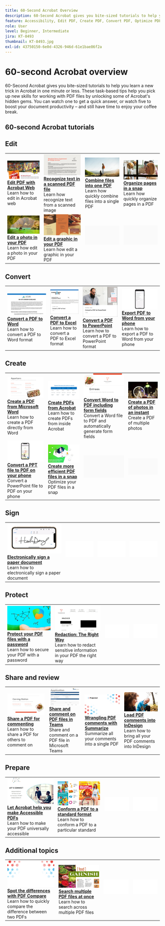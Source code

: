 ```yaml
---
title: 60-Second Acrobat Overview
description: 60-Second Acrobat gives you bite-sized tutorials to help you learn a new trick in Acrobat in one minute or less
feature: Accessibility, Edit PDF, Create PDF, Convert PDF, Optimize PDF, Sign, Security, Share, Collaboration
role: User
level: Beginner, Intermediate
jira: KT-8493
thumbnail: KT-8493.jpg
exl-id: 43750150-6e0d-4326-946d-61e1bae86f2a
---
```

# 60-second Acrobat overview

60-Second Acrobat gives you bite-sized tutorials to help you learn a new trick in Acrobat in one minute or less. These task-based tips help you pick up new skills for working with PDF files by unlocking some of Acrobat's hidden gems. You can watch one to get a quick answer, or watch five to boost your document productivity – and still have time to enjoy your coffee break.

## 60-second Acrobat tutorials

## Edit

<table style="table-layout:fixed">
<tr>
   <td>
    <a href="edit.md">
      <img alt="Edit PDF with Acrobat Web" src="../assets/60-edit-web.png" />
    </a>
    <div>
    <a href="edit.md"><strong>Edit PDF with Acrobat Web</strong></a>
    </div>
    Learn how to edit in Acrobat web
    <br>
  </td>
  <td>
    <a href="textrecognition.md">
      <img alt="Recognize text in a scanned PDF file" src="../assets/60-ocr.png" />
    </a>
    <div>
    <a href="textrecognition.md"><strong>Recognize text in a scanned PDF file</strong></a>
    </div>
    Learn how recognize text from a scanned image
    <br>
  </td>
  <td>
    <a href="combine-to-one-pdf.md">
      <img alt="Combine files into one PDF" src="../assets/60-combine.png" />
    </a>
    <div>
    <a href="combine-to-one-pdf.md"><strong>Combine files into one PDF</strong></a>
    </div>
    Learn how quickly combine files into a single PDF
    <br>
  </td>
   <td>
    <a href="organize.md">
      <img alt="Organize pages in a snap" src="../assets/60-organize.png" />
    </a>
    <div>
    <a href="organize.md"><strong>Organize pages in a snap</strong></a>
    </div>
    Learn how quickly organize pages in a PDF
    <br>
  </td>
</tr>
<tr>
  <td>
    <a href="editphoto.md">
      <img alt="Edit a photo in your PDF" src="../assets/60-edit-photo.png" />
    </a>
    <div>
    <a href="editphoto.md"><strong>Edit a photo in your PDF</strong></a>
    </div>
    Learn how edit a photo in your PDF
  </td>
  <td>
    <a href="editgraphic.md">
      <img alt="Edit a graphic in your PDF" src="../assets/60-edit-graphic.png" />
    </a>
    <div>
    <a href="editgraphic.md"><strong>Edit a graphic in your PDF</strong></a>
    </div>
    Learn how edit a graphic in your PDF
  </td>
  <td>
      <img alt="Spacer" src="../assets/Grayspacer.png" />
        <div>
        <br>
  </td>
  <td>
      <img alt="Spacer" src="../assets/Grayspacer.png" />
        <div>
        <br>
  </td>
</tr>
</table>

## Convert

<table style="table-layout:fixed">
<tr>
  <td>
    <a href="convert-pdf-word.md">
      <img alt="Convert a PDF to Word" src="../assets/60-convert-word.png" />
    </a>
    <div>
    <a href="convert-pdf-word.md"><strong>Convert a PDF to Word</strong></a>
    </div>
    Learn how to convert a PDF to Word format
  </td>
 <td>
    <a href="convert-pdf-excel.md">
      <img alt="Convert a PDF to Excel" src="../assets/60-convert-excel.png" />
    </a>
    <div>
    <a href="convert-pdf-excel.md"><strong>Convert a PDF to Excel</strong></a>
    </div>
    Learn how to convert a PDF to Excel format
  </td>
  <td>
    <a href="convert-pdf-powerpoint.md">
      <img alt="Convert a PDF to PowerPoint" src="../assets/60-convert-pptx.png" />
    </a>
    <div>
    <a href="convert-pdf-powerpoint.md"><strong>Convert a PDF to PowerPoint</strong></a>
    </div>
    Learn how to convert a PDF to PowerPoint format
  </td>
  <td>
    <a href="exportwordphone.md">
      <img alt="Export PDF to Word from your phone" src="../assets/60-export-word-phone.png" />
    </a>
    <div>
    <a href="exportwordphone.md"><strong>Export PDF to Word from your phone</strong></a>
    </div>
    Learn how to export a PDF to Word from your phone
  </td>
</tr>
</table>

## Create

<table style="table-layout:fixed">
<tr>
  <td>
    <a href="word-to-pdf.md">
      <img alt="Create a PDF from Microsoft Word" src="../assets/60-create-word.png" />
    </a>
    <div>
    <a href="word-to-pdf.md"><strong>Create a PDF from Microsoft Word</strong></a>
    </div>
    Learn how to create a PDF directly from Word
  </td>
  <td>
    <a href="create-from-acrobat.md">
      <img alt="Create PDFs from Acrobat" src="../assets/60-create-acrobat.png" />
    </a>
    <div>
    <a href="create-from-acrobat.md"><strong>Create PDFs from Acrobat</strong></a>
    </div>
    Learn how to create PDFs from inside Acrobat
  <td>
    <a href="wordform.md">
      <img alt="Convert Word to PDF including form fields" src="../assets/60-convert-word-form.png" />
    </a>
    <div>
    <a href="wordform.md"><strong>Convert Word to PDF including form fields</strong></a>
    </div>
    Convert a Word file to PDF and automatically generate form fields
  </td>
  <td>
    <a href="photo.md">
      <img alt="Create a PDF of photos in an instant" src="../assets/60-create-photos.png" />
    </a>
    <div>
    <a href="photo.md"><strong>Create a PDF of photos in an instant</strong></a>
    </div>
    Create a PDF of multiple photos
  </td>
</tr>
<tr>
  <td>
    <a href="phone.md">
      <img alt="Convert a PPT file to PDF on your phone" src="../assets/60-pptx-phone.png" />
    </a>
    <div>
    <a href="phone.md"><strong>Convert a PPT file to PDF on your phone</strong></a>
    </div>
    Convert a PowerPoint file to PDF on your phone
  </td>
  <td>
    <a href="optimize.md">
      <img alt="Create more efficient PDF files in a snap" src="../assets/60-efficient.png" />
    </a>
    <div>
    <a href="optimize.md"><strong>Create more efficient PDF files in a snap</strong></a>
    </div>
    Optimize your PDF files in a snap
  </td>
  <td>
      <img alt="Spacer" src="../assets/Grayspacer.png" />
        <div>
        <br>
  </td>
  <td>
      <img alt="Spacer" src="../assets/Grayspacer.png" />
        <div>
        <br>
  </td>
</tr>
</table>

## Sign

<table style="table-layout:fixed">
<tr>
  <td>
    <a href="sign.md">
      <img alt="Electronically sign a paper document" src="../assets/60-signature.png" />
    </a>
    <div>
    <a href="sign.md"><strong>Electronically sign a paper document</strong></a>
    </div>
    Learn how to electronically sign a paper document
  </td>
  <td>
      <img alt="Spacer" src="../assets/Whitespacer.png" />
        <div>
        <br>
  </td>
  <td>
      <img alt="Spacer" src="../assets/Whitespacer.png" />
        <div>
        <br>
  </td>
  <td>
      <img alt="Spacer" src="../assets/Whitespacer.png" />
        <div>
        <br>
  </td>
</tr>
</table>

## Protect

<table style="table-layout:fixed">
<tr>
  <td>
    <a href="protect.md">
      <img alt="Protect your PDF files with a password" src="../assets/60-protect.png" />
    </a>
    <div>
    <a href="protect.md"><strong>Protect your PDF files with a password</strong></a>
    </div>
    Learn how to secure your PDF with a password
  </td>
  <td>
    <a href="redaction.md">
      <img alt="Redaction: The Right Way" src="../assets/60-redaction.png" />
    </a>
    <div>
    <a href="redaction.md"><strong>Redaction: The Right Way</strong></a>
    </div>
    Learn how to redact sensitive information in your PDF the right way
  </td>
  <td>
      <img alt="Spacer" src="../assets/Whitespacer.png" />
        <div>
        <br>
  </td>
  <td>
      <img alt="Spacer" src="../assets/Whitespacer.png" />
        <div>
        <br>
  </td>
</tr>
</table>

## Share and review

<table style="table-layout:fixed">
<tr>
  <td>
    <a href="share-comment.md">
      <img alt="Share a PDF for commenting" src="../assets/60-share-comment.png" />
    </a>
    <div>
    <a href="share-comment.md"><strong>Share a PDF for commenting</strong></a>
    </div>
    Learn how to share a PDF for others to comment on
  </td>
  <td>
    <a href="share-comment-teams.md">
      <img alt="Share and comment on PDF files in Teams" src="../assets/60-share-teams.png" />
    </a>
    <div>
    <a href="share-comment-teams.md"><strong>Share and comment on PDF files in Teams</strong></a>
    </div>
    Share and comment on a PDF file in Microsoft Teams
  </td>
  <td>
    <a href="summarize-comments.md">
      <img alt="Wrangling PDF comments with Summarize" src="../assets/60-summarize.png" />
    </a>
    <div>
    <a href="summarize-comments.md"><strong>Wrangling PDF comments with Summarize</strong></a>
    </div>
    Summarize all your comments into a single PDF
  </td>
   <td>
    <a href="indesign.md">
      <img alt="Load PDF comments into InDesign" src="../assets/60-indesign.png" />
    </a>
    <div>
    <a href="indesign.md"><strong>Load PDF comments into InDesign</strong></a>
    </div>
    Learn how to bring all your PDF comments into InDesign
  </td>
</tr>
</table>
  
## Prepare

<table style="table-layout:fixed">
<tr>
  <td>
    <a href="accessible.md">
      <img alt="Let Acrobat help you make Accessible PDFs" src="../assets/60-accessible.png" />
    </a>
    <div>
    <a href="accessible.md"><strong>Let Acrobat help you make Accessible PDFs</strong></a>
    </div>
    Learn how to make your PDF universally accessible
  </td>
 <td>
    <a href="conform.md">
      <img alt="Conform a PDF to a standard format" src="../assets/60-conform.png" />
    </a>
    <div>
    <a href="conform.md"><strong>Conform a PDF to a standard format</strong></a>
    </div>
    Learn how to conform a PDF to a particular standard
  </td>
  <td>
      <img alt="Spacer" src="../assets/Whitespacer.png" />
        <div>
        <br>
  </td>
  <td>
      <img alt="Spacer" src="../assets/Whitespacer.png" />
        <div>
        <br>
  </td>
</tr>
</table>
  
## Additional topics

<table style="table-layout:fixed">
<tr>
  <td>
    <a href="compare.md">
      <img alt="Spot the differences with PDF Compare" src="../assets/60-compare.png" />
    </a>
    <div>
    <a href="compare.md"><strong>Spot the differences with PDF Compare</strong></a>
    </div>
    Learn how to quickly compare the difference between two PDFs
  </td>
 <td>
    <a href="search.md">
      <img alt="Search multiple PDF files at once" src="../assets/60-search.png" />
    </a>
    <div>
    <a href="search.md"><strong>Search multiple PDF files at once</strong></a>
    </div>
    Learn how to search across multiple PDF files
  </td>
  <td>
      <img alt="Spacer" src="../assets/Whitespacer.png" />
        <div>
        <br>
  </td>
  <td>
      <img alt="Spacer" src="../assets/Whitespacer.png" />
        <div>
        <br>
  </td>
</tr>
</table>